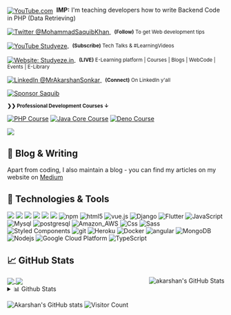 <head>
<script async src="https://pagead2.googlesyndication.com/pagead/js/adsbygoogle.js?client=ca-pub-4171089907988376"
     crossorigin="anonymous"></script>
</head>

<div align="left">
<p><a href="https://www.youtube.com/watch?v=VX3LdDVv88g"><img alt="YouTube.com" align="center" src="https://img.shields.io/badge/LEARN-FETCHING%20DATA%20FROM%20SQL%20PHP%20-gray.svg?colorA=596577&colorB=6A788D&style=for-the-badge" /></a>&nbsp; <strong>IMP:</strong> I'm teaching developers how to write Backend Code in PHP (Data Retrieving)
</p></div>

<div align="left">
	<p>
		<a href="https://twitter.com/Mohamma13288237">
			<img alt="Twitter @MohammadSaquibKhan" align="center" src="https://img.shields.io/badge/-@MohammadSaquibKhan-gray.svg?colorA=04258E&colorB=04258E&style=for-the-badge" />
		</a>&nbsp;
		<small>
			<strong>(Follow)</strong> To get Web development tips
		</small>
	</p>
	<p>
		<a href="https://www.youtube.com/channel/UCBB7QkP5Sdn4Z1SJfXsmpeg">
			<img alt="YouTube Studyeze" align="center" src="https://img.shields.io/badge/YOUTUBE-gray.svg?colorA=E74C3C&colorB=E74C3C&style=for-the-badge" />
		</a>&nbsp;
		<small>
			<strong>(Subscribe)</strong> Tech Talks & #LearningVideos
		</small>
	</p>
	<p>
		<a href="https://Studyeze.in/">
			<img alt="Website: Studyeze.in" align="center" src="https://img.shields.io/badge/-STUDYEZE-gray.svg?colorA=727CF5&colorB=727CF5&style=for-the-badge" />
		</a>&nbsp;
		<small>
			<strong>(LIVE)</strong> E-Learning platform | Courses | Blogs | WebCode | Events | E-Library
		</small>
	</p>
	<p>
		<a href="https://www.linkedin.com/in/akarshan-sonkar-a101301a1/">
			<img alt="LinkedIn @MrAkarshanSonkar" align="center" 
src="https://img.shields.io/badge/LINKEDIN-gray.svg?colorA=6A788D&colorB=6A788D&style=for-the-badge" />
		</a>&nbsp;
		<small>
			<strong>(Connect)</strong> On LinkedIn y'all
		</small>
	</p>
</div>

[![Sponsor Saquib](https://studyeze.in/gitlab/saquibkhan.png)][s]

<small><strong>❯❯ Professional Development Courses ↓</strong></small>

[![PHP Course](https://img.shields.io/badge/LEARN-PHP%20Backend%20Code%20%E2%86%92-gray.svg?colorA=61c265&colorB=4CAF50&style=for-the-badge)][n] [![Java Core Course](https://img.shields.io/badge/LEARN-JAVA%20(Core)%20Code%20Power%20User%20%E2%86%92-gray.svg?colorA=655BE1&colorB=4F44D6&style=for-the-badge)][v] [![Deno Course](https://img.shields.io/badge/WORKING-WebCode%20(free)%20%E2%86%92-gray.svg?colorA=6B999F&colorB=6A788D&style=for-the-badge)][d]

![](https://github.com/geekysaquib)

[s]: https://github.com/geekysaquib
[n]: https://www.youtube.com/watch?v=vKxj1ZVu8LQ
[v]: https://www.youtube.com/watch?v=4924a_nCjwk
[d]: https://www.youtube.com/watch?v=9oNvB9guHuo
[g]: https://github.com/geekysaquib


## 🎉 Blog & Writing

Apart from coding, I also maintain a blog - you can find my articles on my website  on [Medium](https://medium.com/@saquib28)

## 🔧 Technologies & Tools
![](https://img.shields.io/badge/php-PHP-green?style=flat&logo=php&logoColor=white&color=2bbc8a)
![](https://img.shields.io/badge/Code-Python-informational?style=flat&logo=python&logoColor=white&color=2bbc8a)
![](https://img.shields.io/badge/Code-JavaScript-informational?style=flat&logo=javascript&logoColor=white&color=2bbc8a)
![](https://img.shields.io/badge/Code-Vue-informational?style=flat&logo=vue.js&logoColor=white&color=2bbc8a)
![](https://img.shields.io/badge/Tools-Docker-informational?style=flat&logo=docker&logoColor=white&color=2bbc8a)
![](https://img.shields.io/badge/Node%20JS-Node%20Js-green?style=flat&logo=nodejs&logoColor=white&color=2bbc8a)
 <img alt="npm" src="https://img.shields.io/badge/-NPM-CB3837?style=flat-square&logo=npm&logoColor=white" />
  <img alt="html5" src="https://img.shields.io/badge/-HTML5-E34F26?style=flat-square&logo=html5&logoColor=white" />
  <img src="https://img.shields.io/static/v1?label=Vue.js&amp;message=v2.6&amp;color=4FC08D&amp;style=flat-square&amp;logo=vue.js&amp;logoColor=ffffff" alt="vue.js">
  <img alt="Django" src="https://img.shields.io/badge/Django-092E20?style=flat-square&logo=django&logoColor=white" />
  <img alt="Flutter" src="https://img.shields.io/badge/Flutter-02569B?style=flat-square&logo=flutter&logoColor=white" />
  <img alt="JavaScript" src="https://img.shields.io/badge/JavaScript-323330?style=flat-square&logo=javascript&logoColor=F7DF1E" />
  <img alt="Mysql" src="https://img.shields.io/badge/MySQL-00000F?style=flat-square&logo=mysql&logoColor=white" />
  <img alt="postgresql" src="https://img.shields.io/badge/PostgreSQL-316192?style=flat-square&logo=postgresql&logoColor=white" />
  <img alt="Amazon_AWS" src="https://img.shields.io/badge/Amazon_AWS-232F3E?style=flat-square&logo=amazon-aws&logoColor=white" />
  <img alt="Css" src="https://img.shields.io/badge/CSS-239120?&style=flat-square&logo=css3&logoColor=white" />
  <img alt="Sass" src="https://img.shields.io/badge/-Sass-CC6699?style=flat-square&logo=sass&logoColor=white" />
  <img alt="Styled Components" src="https://img.shields.io/badge/-Styled_Components-db7092?style=flat-square&logo=styled-components&logoColor=white" />
  <img alt="git" src="https://img.shields.io/badge/-Git-F05032?style=flat-square&logo=git&logoColor=white" />
  <img alt="Heroku" src="https://img.shields.io/badge/-Heroku-430098?style=flat-square&logo=heroku&logoColor=white" />
  <img alt="Docker" src="https://img.shields.io/badge/-Docker-46a2f1?style=flat-square&logo=docker&logoColor=white" />
  <img alt="angular" src="https://img.shields.io/badge/-Angular-DD0031?style=flat-square&logo=angular&logoColor=white" />
  <img alt="MongoDB" src="https://img.shields.io/badge/-MongoDB-13aa52?style=flat-square&logo=mongodb&logoColor=white" />
  <img alt="Nodejs" src="https://img.shields.io/badge/-Nodejs-43853d?style=flat-square&logo=Node.js&logoColor=white" />
  <img alt="Google Cloud Platform" src="https://img.shields.io/badge/-Google_Cloud_Platform-1a73e8?style=flat-square&logo=google-cloud&logoColor=white" />
  <img alt="TypeScript" src="https://img.shields.io/badge/-TypeScript-007ACC?style=flat-square&logo=typescript&logoColor=white" />



## &#x1f4c8; GitHub Stats

<a href="https://github.com/akarshansonkar">
  <img align="center" src="https://github-readme-stats.vercel.app/api/top-langs/?username=akarshansonkar&hide=css,html,tex&title_color=ffffff&text_color=c9cacc&icon_color=2bbc8a&bg_color=1d1f21" />
</a>
<a href="https://github.com/akarshansonkar">
  <img align="right" src="https://github-readme-stats.vercel.app/api?username=akarshansonkar&show_icons=true&line_height=27&count_private=true&title_color=ffffff&text_color=c9cacc&icon_color=2bbc8a&bg_color=1d1f21" alt="akarshan's GitHub Stats" />
</a>

<a href="https://github.com/geekysaquib/Kahoot-NodeJS">
  <img align="center" src="https://github-readme-stats.vercel.app/api/pin/?username=akarshansonkar&repo=Kahoot-NodeJS&title_color=ffffff&text_color=c9cacc&icon_color=2bbc8a&bg_color=1d1f21" />
</a>


   

<!-- links to social media icons -->

<!-- icons with padding -->


[2.1]: http://i.imgur.com/0o48UoR.png (github icon with padding)

<!-- icons without padding -->


[2.2]: http://i.imgur.com/9I6NRUm.png (github icon without padding)
[3.2]: https://raw.githubusercontent.com/MartinHeinz/MartinHeinz/master/linkedin-3-16.png (LinkedIn icon without padding)


<!-- links to your social media accounts -->


[2]: https://github.com/akarshansonkar
[3]: https://www.linkedin.com/in/akarshan-sonkar-a101301a1/


 <details>
<summary>📊 Github Stats</summary>

<p align="center"> <img src="https://github-readme-stats.vercel.app/api?username=akarshansonkar&show_icons=true&theme=gotham" alt="Mohammad Saquib Khan | Stats" />

</details>

![Akarshan's GitHub stats](https://github-readme-stats.vercel.app/api?username=akarshansonkar&show_icons=true&theme=radical)
 ![Visitor Count](https://profile-counter.glitch.me/{akarshansonkar}/count.svg)


<!-- Resources -->
<!-- Icons: https://simpleicons.org/ -->
<!-- Emojis: https://emojipedia.org/emoji/ -->
<!-- HTML Emojis: https://www.fileformat.info/index.htm -->
<!-- Shields: https://shields.io/ -->

